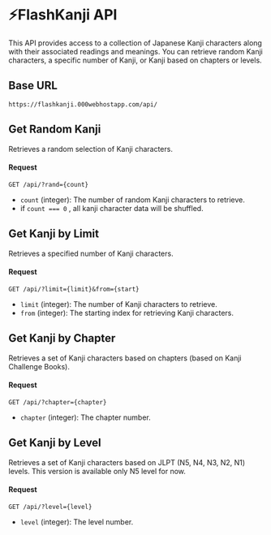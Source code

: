 # ⚡FlashKanji API

This API provides access to a collection of Japanese Kanji characters along with their associated readings and meanings. You can retrieve random Kanji characters, a specific number of Kanji, or Kanji based on chapters or levels.

## Base URL
`https://flashkanji.000webhostapp.com/api/` 

## Get Random Kanji

Retrieves a random selection of Kanji characters.
#### Request
`GET /api/?rand={count}` 

-   `count` (integer): The number of random Kanji characters to retrieve.
- if `count === 0` , all kanji character data will be shuffled.

## Get Kanji by Limit

Retrieves a specified number of Kanji characters.

#### Request
`GET /api/?limit={limit}&from={start}` 

-   `limit` (integer): The number of Kanji characters to retrieve.
-   `from` (integer): The starting index for retrieving Kanji characters.
## Get Kanji by Chapter

Retrieves a set of Kanji characters based on chapters (based on Kanji Challenge Books).

#### Request
`GET /api/?chapter={chapter}` 

-   `chapter` (integer): The chapter number.

## Get Kanji by Level

Retrieves a set of Kanji characters based on JLPT (N5, N4, N3, N2, N1) levels. This version is available only N5 level for now.

#### Request
`GET /api/?level={level}` 

-   `level` (integer): The level number.

